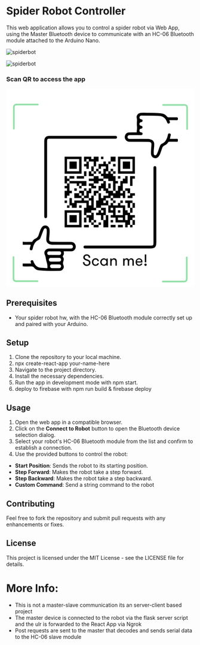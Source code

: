 # Spider Robot Controller

This web application allows you to control a spider robot via Web App, using the Master Bluetooth device to communicate with an HC-06 Bluetooth module attached to the Arduino Nano.

![spiderbot](img1.jpeg)

![spiderbot](img2.jpeg)

### Scan QR to access the app
![spiderbot](SpiderBot-QR.jpg)

## Prerequisites

- Your spider robot hw, with the HC-06 Bluetooth module correctly set up and paired with your Arduino.

## Setup

1. Clone the repository to your local machine.
2. npx create-react-app your-name-here
3. Navigate to the project directory.
4. Install the necessary dependencies.
5. Run the app in development mode with npm start.
6. deploy to firebase with npm run build & firebase deploy


## Usage

1. Open the web app in a compatible browser.
2. Click on the **Connect to Robot** button to open the Bluetooth device selection dialog.
3. Select your robot's HC-06 Bluetooth module from the list and confirm to establish a connection.
4. Use the provided buttons to control the robot:
- **Start Position**: Sends the robot to its starting position.
- **Step Forward**: Makes the robot take a step forward.
- **Step Backward**: Makes the robot take a step backward.
- **Custom Command**: Send a string command to the robot


## Contributing

Feel free to fork the repository and submit pull requests with any enhancements or fixes.

## License

This project is licensed under the MIT License - see the LICENSE file for details.


# More Info:

- This is not a master-slave communication its an server-client based project
- The master device is connected to the robot via the flask server script and the ulr is forwarded to the React App via Ngrok
- Post requests are sent to the master that decodes and sends serial data to the HC-06 slave module